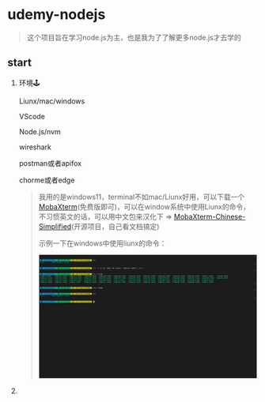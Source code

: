 # udemy-nodejs

> 这个项目旨在学习node.js为主，也是我为了了解更多node.js才去学的

## start

1. 环境🕹️

   Liunx/mac/windows

   VScode

   Node.js/nvm

   wireshark

   postman或者apifox

   chorme或者edge

   > 我用的是windows11，terminal不如mac/Liunx好用，可以下载一个[MobaXterm](https://mobaxterm.mobatek.net/download.html)(免费版即可)，可以在window系统中使用Liunx的命令，不习惯英文的话，可以用中文包来汉化下 => [MobaXterm-Chinese-Simplified](https://github.com/RipplePiam/MobaXterm-Chinese-Simplified)(开源项目，自己看文档搞定)
   >
   > 示例一下在windows中使用liunx的命令：
   >
   > <img src="./.static/img/_001.png" alt="_001" />

2. 
